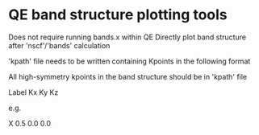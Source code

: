 # QE band structure plotting tools
Does not require running bands.x within QE
Directly plot band structure after 'nscf'/'bands' calculation 

'kpath' file needs to be written containing Kpoints  in the following format 

All high-symmetry kpoints in the band structure should be in 'kpath' file  

Label   Kx  Ky Kz

e.g.

X     0.5   0.0  0.0

